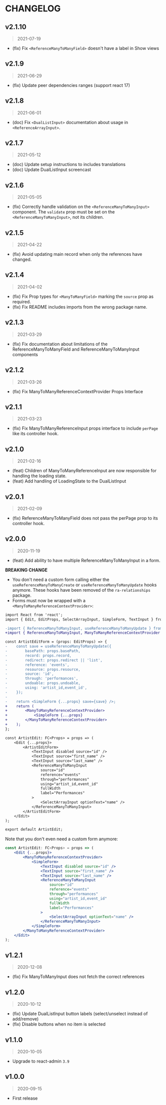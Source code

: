 # CHANGELOG

## v2.1.10

> 2021-07-19

-   (fix) Fix `<ReferenceManyToManyField>` doesn't have a label in Show views

## v2.1.9

> 2021-06-29

-   (fix) Update peer dependencies ranges (support react 17)

## v2.1.8

> 2021-06-01

-   (doc) Fix `<DualListInput>` documentation about usage in `<ReferenceArrayInput>`.

## v2.1.7

> 2021-05-12

-   (doc) Update setup instructions to includes translations
-   (doc) Update DualListInput screencast

## v2.1.6

> 2021-05-05

-   (fix) Correctly handle validation on the `<ReferenceManyToManyInput>` component. The `validate` prop must be set on the `<ReferenceManyToManyInput>`, not its children.

## v2.1.5

> 2021-04-22

-   (fix) Avoid updating main record when only the references have changed.

## v2.1.4

> 2021-04-02

-   (fix) Fix Prop types for `<ManyToManyField>` marking the `source` prop as required.
-   (fix) Fix README includes imports from the wrong package name.

## v2.1.3

> 2021-03-29

-   (fix) Fix documentation about limitations of the ReferenceManyToManyField and ReferenceManyToManyInput components

## v2.1.2

> 2021-03-26

-   (fix) Fix ManyToManyReferenceContextProvider Props Interface

## v2.1.1

> 2021-03-23

-   (fix) Fix ManyToManyReferenceInput props interface to include `perPage` like its controller hook.

## v2.1.0

> 2021-02-16

-   (feat) Children of ManyToManyReferenceInput are now responsible for handling the loading state.
-   (feat) Add handling of LoadingState to the DualListInput

## v2.0.1

> 2021-02-09

-   (fix) ReferenceManyToManyField does not pass the perPage prop to its controller hook.

## v2.0.0

> 2020-11-19

-   (feat) Add ability to have multiple ReferenceManyToManyInput in a form.

**BREAKING CHANGE**

-   You don't need a custom form calling either the `useReferenceManyToManyCreate` or `useReferenceManyToManyUpdate` hooks anymore. These hooks have been removed of the `ra-relationships` package.
-   Forms must now be wrapped with a `<ManyToManyReferenceContextProvider>`:

```diff
import React from 'react';
import { Edit, EditProps, SelectArrayInput, SimpleForm, TextInput } from 'react-admin';

-import { ReferenceManyToManyInput, useReferenceManyToManyUpdate } from '@react-admin/ra-many-to-many';
+import { ReferenceManyToManyInput, ManyToManyReferenceContextProvider } from '@react-admin/ra-many-to-many';

const ArtistEditForm = (props: EditProps) => {
-    const save = useReferenceManyToManyUpdate({
-        basePath: props.basePath,
-        record: props.record,
-        redirect: props.redirect || 'list',
-        reference: 'events',
-        resource: props.resource,
-        source: 'id',
-        through: 'performances',
-        undoable: props.undoable,
-        using: 'artist_id,event_id',
-    });
-
-    return <SimpleForm {...props} save={save} />;
+    return (
+        <ManyToManyReferenceContextProvider>
+            <SimpleForm {...props}
+        </ManyToManyReferenceContextProvider>
+    );
};

const ArtistEdit: FC<Props> = props => (
    <Edit {...props}>
        <ArtistEditForm>
            <TextInput disabled source="id" />
            <TextInput source="first_name" />
            <TextInput source="last_name" />
            <ReferenceManyToManyInput
                source="id"
                reference="events"
                through="performances"
                using="artist_id,event_id"
                fullWidth
                label="Performances"
            >
                <SelectArrayInput optionText="name" />
            </ReferenceManyToManyInput>
        </ArtistEditForm>
    </Edit>
);

export default ArtistEdit;
```

Note that you don't even need a custom form anymore:

```jsx
const ArtistEdit: FC<Props> = props => (
    <Edit {...props}>
        <ManyToManyReferenceContextProvider>
            <SimpleForm>
                <TextInput disabled source="id" />
                <TextInput source="first_name" />
                <TextInput source="last_name" />
                <ReferenceManyToManyInput
                    source="id"
                    reference="events"
                    through="performances"
                    using="artist_id,event_id"
                    fullWidth
                    label="Performances"
                >
                    <SelectArrayInput optionText="name" />
                </ReferenceManyToManyInput>
            </SimpleForm>
        </ManyToManyReferenceContextProvider>
    </Edit>
);
```

## v1.2.1

> 2020-12-08

-   (fix) Fix ManyToManyInput does not fetch the correct references

## v1.2.0

> 2020-10-12

-   (fix) Update DualListInput button labels (select/unselect instead of add/remove)
-   (fix) Disable buttons when no item is selected

## v1.1.0

> 2020-10-05

-   Upgrade to react-admin `3.9`

## v1.0.0

> 2020-09-15

-   First release

